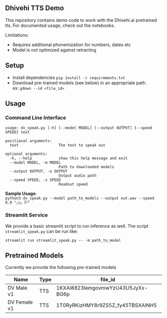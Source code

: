 ## Dhivehi TTS Demo

This repository contains demo code to work with the Dhivehi.ai pretrained tts.
For documented usage, check out the notebooks.

Limitations:
* Requires additional phonemization for numbers, dates etc
* Model is not optimized against retracting

## Setup
 * Install dependencies `pip install -r requirements.txt`
 * Download pre-trained models (see below) in an appropriate path.  
   ex: `gdown --id <file_id>`


## Usage

### Command Line Interface
```commandline
usage: dv_speak.py [-h] [--model MODEL] [--output OUTPUT] [--speed SPEED] text

positional arguments:
  text                  The text to speak out

optional arguments:
  -h, --help            show this help message and exit
  --model MODEL, -m MODEL
                        Path to downloaded models
  --output OUTPUT, -o OUTPUT
                        Output audio path
  --speed SPEED, -s SPEED
                        Readout speed
```

**Sample Usage**:  
`python3 dv_speak.py --model path_to_models --output out.wav --speed 0.9 "ހެލޯ ދިވެހި"`


### Streamlit Service
We provide a basic streamlit script to run inference as well.
The script `streamlit_speak.py` can be run like:

`streamlit run streamlit_speak.py -- -m path_to_model`

## Pretrained Models

Currently we provide the following pre-trained models

|Name|Type|file_id|
|----|----|-------|
|DV Male v1|TTS|1KXAl8823lemgovmwYzU43U5JyXx-BG6p|
|DV Female v1|TTS|1T0RyRKizHMY8r9ZS5Z_fy45TBSXAlNH5|
